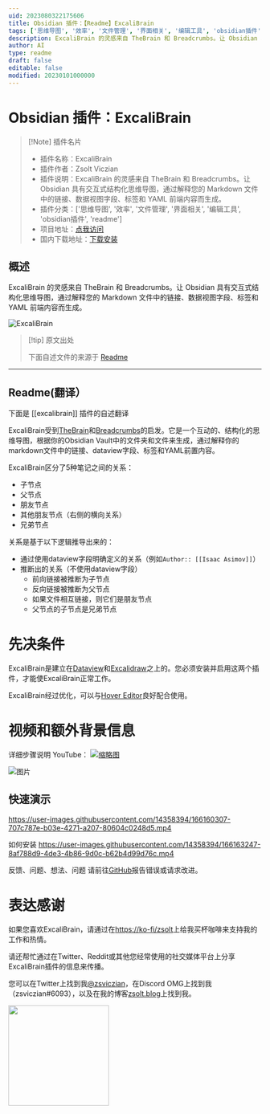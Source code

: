 ```yaml
---
uid: 2023080322175606
title: Obsidian 插件：【Readme】ExcaliBrain
tags: ['思维导图', '效率', '文件管理', '界面相关', '编辑工具', 'obsidian插件', 'readme']
description: ExcaliBrain 的灵感来自 TheBrain 和 Breadcrumbs。让 Obsidian 具有交互式结构化思维导图，通过解释您的 Markdown 文件中的链接、数据视图字段、标签和 YAML 前端内容而生成。
author: AI
type: readme
draft: false
editable: false
modified: 20230101000000
---
```


# Obsidian 插件：ExcaliBrain

> [!Note] 插件名片
> - 插件名称：ExcaliBrain
> - 插件作者：Zsolt Viczian
> - 插件说明：ExcaliBrain 的灵感来自 TheBrain 和 Breadcrumbs。让 Obsidian 具有交互式结构化思维导图，通过解释您的 Markdown 文件中的链接、数据视图字段、标签和 YAML 前端内容而生成。
> - 插件分类：['思维导图', '效率', '文件管理', '界面相关', '编辑工具', 'obsidian插件', 'readme']
> - 项目地址：[点我访问](https://github.com/zsviczian/excalibrain)
> - 国内下载地址：[下载安装](https://pkmer.cn/products/plugin/pluginMarket/?excalibrain)

## 概述

ExcaliBrain 的灵感来自 TheBrain 和 Breadcrumbs。让 Obsidian 具有交互式结构化思维导图，通过解释您的 Markdown 文件中的链接、数据视图字段、标签和 YAML 前端内容而生成。

![ExcaliBrain](https://cdn.pkmer.cn/covers/excalibrain.PNG!pkmer)

> [!tip] 原文出处
> 
>下面自述文件的来源于 [Readme](https://ghproxy.net/https://raw.githubusercontent.com/zsviczian/excalibrain/master/README.md)
> 

---

## Readme(翻译）

下面是 [[excalibrain]] 插件的自述翻译


ExcaliBrain受到[TheBrain](https://www.thebrain.com)和[Breadcrumbs](https://github.com/SkepticMystic/breadcrumbs)的启发。它是一个互动的、结构化的思维导图，根据你的Obsidian Vault中的文件夹和文件来生成，通过解释你的markdown文件中的链接、dataview字段、标签和YAML前置内容。

ExcaliBrain区分了5种笔记之间的关系：
- 子节点
- 父节点
- 朋友节点
- 其他朋友节点（右侧的横向关系）
- 兄弟节点

关系是基于以下逻辑推导出来的：
- 通过使用dataview字段明确定义的关系（例如`Author:: [[Isaac Asimov]]`）
- 推断出的关系（不使用dataview字段）
  - 前向链接被推断为子节点
  - 反向链接被推断为父节点
  - 如果文件相互链接，则它们是朋友节点
  - 父节点的子节点是兄弟节点
# 先决条件
ExcaliBrain是建立在[Dataview](https://github.com/blacksmithgu/obsidian-dataview)和[Excalidraw](https://github.com/zsviczian/obsidian-excalidraw-plugin)之上的。您必须安装并启用这两个插件，才能使ExcaliBrain正常工作。

ExcaliBrain经过优化，可以与[Hover Editor](https://github.com/nothingislost/obsidian-hover-editor)良好配合使用。

# 视频和额外背景信息

详细步骤说明
YouTube：
[![缩略图](https://user-images.githubusercontent.com/14358394/169708346-9e41289d-9536-43ec-8f70-2d2ad2d369d6.png)](https://youtu.be/gOkniMkDPyM)


![图片](https://user-images.githubusercontent.com/14358394/169708182-0096a714-4c6c-4d81-a8f0-8d2237faa300.png)

## 快速演示
https://user-images.githubusercontent.com/14358394/166160307-707c787e-b03e-4271-a207-80604c0248d5.mp4

如何安装
https://user-images.githubusercontent.com/14358394/166163247-8af788d9-4de3-4b86-9d0c-b62b4d99d76c.mp4

反馈、问题、想法、问题
请前往[GitHub](https://github.com/zsviczian/excalibrain/issues)报告错误或请求改进。

# 表达感谢
如果您喜欢ExcaliBrain，请通过在[https://ko-fi/zsolt](https://ko-fi.com/zsolt)上给我买杯咖啡来支持我的工作和热情。

请还帮忙通过在Twitter、Reddit或其他您经常使用的社交媒体平台上分享ExcaliBrain插件的信息来传播。

您可以在Twitter上找到我[@zsviczian](https://twitter.com/zsviczian)，在Discord OMG上找到我（zsviczian#6093），以及在我的博客[zsolt.blog](https://zsolt.blog)上找到我。

[<img style="float:left" src="https://user-images.githubusercontent.com/14358394/115450238-f39e8100-a21b-11eb-89d0-fa4b82cdbce8.png" width="200">](https://ko-fi.com/zsolt)



